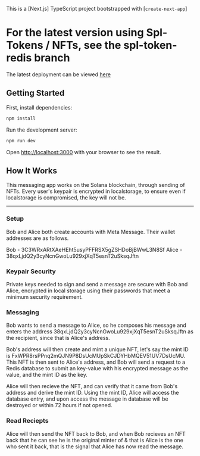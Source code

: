 This is a [Next.js] TypeScript project bootstrapped with [`create-next-app`]

# For the latest version using Spl-Tokens / NFTs, see the spl-token-redis branch

The latest deployment can be viewed [here](https://meta-message-bcxq7js8l-azatvaliev.vercel.app)

## Getting Started

First, install dependencies:
```bash
npm install
```

Run the development server:
```bash
npm run dev
```

Open [http://localhost:3000](http://localhost:3000) with your browser to see the result.


## How It Works

This messaging app works on the Solana blockchain, through sending of NFTs. 
Every user's keypair is encrypted in localstorage, to ensure even if localstorage is compromised, the key will not be.

-----

### Setup

Bob and Alice both create accounts with Meta Message.
Their wallet addresses are as follows.

Bob - 3C3WRxARtXAeHEht5usyPFFRSX5gZSHDoBjBWwL3N8Sf
Alice - 38qxLjdQ2y3cyNcnGwoLu929xjXqT5esnT2uSksqJftn


### Keypair Security

Private keys needed to sign and send a message are secure with Bob and Alice, encrypted in local storage using their passwords that meet a minimum security requirement.


### Messaging

Bob wants to send a message to Alice, so he composes his message and enters the address 38qxLjdQ2y3cyNcnGwoLu929xjXqT5esnT2uSksqJftn as the recipient, since that is Alice's address.

Bob's address will then create and mint a unique NFT, let's say the mint ID is FxWPR8rsPPnq2mQJN9P8DsUcMUpSkCJDYHbMQEV51UV7DsUcMU. This NFT is then sent to Alice's address, and Bob will send a request to a Redis database to submit an key-value with his encrypted message as the value, and the mint ID as the key.

Alice will then recieve the NFT, and can verify that it came from Bob's address and derive the mint ID. Using the mint ID, Alice will access the database entry, and upon access the message in database will be destroyed or within 72 hours if not opened.


### Read Reciepts

Alice will then send the NFT back to Bob, and when Bob recieves an NFT back that he can see he is the original minter of & that is Alice is the one who sent it back, that is the signal that Alice has now read the message. 
